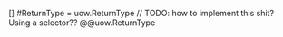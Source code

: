 [] #ReturnType = uow.ReturnType // TODO: how  to implement this shit? Using a selector?? @@uow.ReturnType